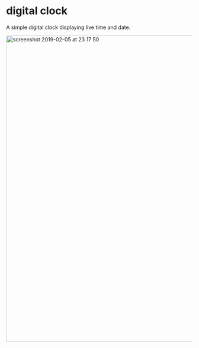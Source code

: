 # digital clock
A simple digital clock displaying live time and date.

<img width="829" alt="screenshot 2019-02-05 at 23 17 50" src="https://user-images.githubusercontent.com/7544317/52310970-2b071700-299d-11e9-9533-681c8ef346c3.png">
